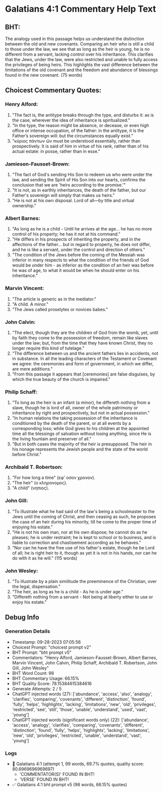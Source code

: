 # Galatians 4:1 Commentary Help Text

## BHT:
The analogy used in this passage helps us understand the distinction between the old and new covenants. Comparing an heir who is still a child to those under the law, we see that as long as the heir is young, he is no different from a servant, lacking control over his inheritance. This clarifies that the Jews, under the law, were also restricted and unable to fully access the privileges of being heirs. This highlights the vast difference between the limitations of the old covenant and the freedom and abundance of blessings found in the new covenant. (75 words)

## Choicest Commentary Quotes:
### Henry Alford:
1. "The fact is, the antitype breaks through the type, and disturbs it: as is the case, wherever the idea of inheritance is spiritualized."
2. "In the type, the reason might be absence, or decease, or even high office or intense occupation, of the father: in the antitype, it is the Father’s sovereign will: but the circumstances equally exist."
3. "κύριος πάντων ὤν must be understood essentially, rather than prospectively. It is said of him in virtue of his rank, rather than of his actual estate: in posse, rather than in esse."

### Jamieson-Fausset-Brown:
1. "The fact of God's sending His Son to redeem us who were under the law, and sending the Spirit of His Son into our hearts, confirms the conclusion that we are 'heirs according to the promise.'"
2. "It is not, as in earthly inheritances, the death of the father, but our Father's sovereign will simply that makes us heirs."
3. "He is not at his own disposal. Lord of all—by title and virtual ownership."

### Albert Barnes:
1. "As long as he is a child - Until he arrives at the age... he has no more control of his property; he has it not at his command."
2. "He differs in his prospects of inheriting the property, and in the affections of the father... but in regard to property, he does not differ, and he is like a servant, under the control and direction of others."
3. "The condition of the Jews before the coming of the Messiah was inferior in many respects to what the condition of the friends of God would be under him - as inferior as the condition of an heir was before he was of age, to what it would be when he should enter on his inheritance."

### Marvin Vincent:
1. "The article is generic as in the mediator."
2. "A child. A minor." 
3. "The Jews called proselytes or novices babes."

### John Calvin:
1. "The elect, though they are the children of God from the womb, yet, until by faith they come to the possession of freedom, remain like slaves under the law; but, from the time that they have known Christ, they no longer require this kind of tutelage."
2. "The difference between us and the ancient fathers lies in accidents, not in substance. In all the leading characters of the Testament or Covenant we agree: the ceremonies and form of government, in which we differ, are mere additions."
3. "From this passage it appears that [ceremonies] are false disguises, by which the true beauty of the church is impaired."

### Philip Schaff:
1. "To long as the heir is an infant (a minor), he differeth nothing from a slave, though he is lord of all, owner of the whole patrimony or inheritance by right and prospectively, but not in actual possession."
2. "In human relations the taking possession of the inheritance is conditioned by the death of the parent, or at all events by a corresponding loss; while God gives to his children at the appointed time all the blessings of salvation without losing anything, since He is the living fountain and preserver of all."
3. "But in both cases the majority of the heir is presupposed. The heir in his nonage represents the Jewish people and the state of the world before Christ."

### Archibald T. Robertson:
1. "For how long a time" (εφ' οσον χρονον).
2. "The heir" (ο κληρονομος). 
3. "A child" (νηπιος).

### John Gill:
1. "To illustrate what he had said of the law's being a schoolmaster to the Jews until the coming of Christ, and then ceasing as such, he proposes the case of an heir during his minority, till he come to the proper time of enjoying his estate."
2. "He is not his own man, nor at his own dispose; he cannot do as he pleases; he is under restraint; he is kept to school or to business, and is liable to correction and chastisement according as he behaves."
3. "Nor can he have the free use of his father's estate, though he be Lord of all; he is right heir to it, though as yet it is not in his hands, nor can he do with it as he will." (115 words)

### John Wesley:
1. "To illustrate by a plain similitude the preeminence of the Christian, over the legal, dispensation."
2. "The heir, as long as he is a child - As he is under age."
3. "Differeth nothing from a servant - Not being at liberty either to use or enjoy his estate."


## Debug Info
### Generation Details
- Timestamp: 09-28-2023 07:05:56
- Choicest Prompt: "choicest prompt v2"
- BHT Prompt: "bht prompt v5"
- Commentators: "Henry Alford, Jamieson-Fausset-Brown, Albert Barnes, Marvin Vincent, John Calvin, Philip Schaff, Archibald T. Robertson, John Gill, John Wesley"
- BHT Word Count: 98
- BHT Commentary Usage: 66.15%
- BHT Quality Score: 78.15384615384616
- Generate Attempts: 2 / 5
- ChatGPT injected words (27):
	['abundance', 'access', 'also', 'analogy', 'clarifies', 'comparing', 'covenants', 'different', 'distinction', 'found', 'fully', 'helps', 'highlights', 'lacking', 'limitations', 'new', 'old', 'privileges', 'restricted', 'see', 'still', 'those', 'unable', 'understand', 'used', 'vast', 'young']
- ChatGPT injected words (significant words only) (22):
	['abundance', 'access', 'analogy', 'clarifies', 'comparing', 'covenants', 'different', 'distinction', 'found', 'fully', 'helps', 'highlights', 'lacking', 'limitations', 'new', 'old', 'privileges', 'restricted', 'unable', 'understand', 'vast', 'young']

### Logs
- 🔄 Galatians 4:1 (attempt 1, 99 words, 69.7% quotes, quality score: 80.6969696969697) 
	- 'COMMENTATOR(S)' FOUND IN BHT! 
	- 'VERSE' FOUND IN BHT!
- ✅ Galatians 4:1 bht prompt v5 (98 words, 66.15% quotes)